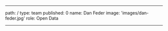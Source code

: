 ---
path: /
type: team
published: 0
name: Dan Feder
image: 'images/dan-feder.jpg'
role: Open Data

-----------------------------
